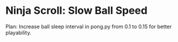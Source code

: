 # Ninja Scroll: Slow Ball Speed
Plan: Increase ball sleep interval in pong.py from 0.1 to 0.15 for better playability.
